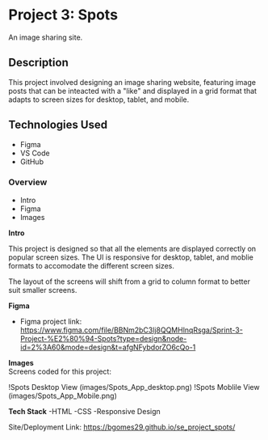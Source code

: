 # Project 3: Spots
An image sharing site.

## Description
This project involved designing an image sharing website, featuring image posts that can be inteacted with a "like" and displayed in a grid format that adapts to screen sizes for desktop, tablet, and mobile.

## Technologies Used
* Figma
* VS Code
* GitHub

### Overview  

* Intro  
* Figma  
* Images  
  
**Intro**
  
This project is designed so that all the elements are displayed correctly on popular screen sizes. The UI is responsive for desktop, tablet, and moblie formats to accomodate the different screen sizes.

The layout of the screens will shift from a grid to column format to better suit smaller screens.

**Figma**  
  
* Figma project link: https://www.figma.com/file/BBNm2bC3lj8QQMHlnqRsga/Sprint-3-Project-%E2%80%94-Spots?type=design&node-id=2%3A60&mode=design&t=afgNFybdorZO6cQo-1
  
**Images**  
 Screens coded for this project:
  
!Spots Desktop View (images/Spots_App_desktop.png)
!Spots Moblile View (images/Spots_App_Mobile.png)  

**Tech Stack**
-HTML
-CSS
-Responsive Design

Site/Deployment Link:
https://bgomes29.github.io/se_project_spots/
